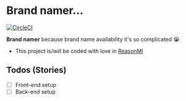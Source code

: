 # Brand namer...

[![CircleCI](https://circleci.com/gh/remithomas/brand-namer.svg?style=svg)](https://circleci.com/gh/remithomas/brand-namer)

**Brand namer** because brand name availability it's so complicated 😭

- This project is/will be coded with love in [ReasonMl](http://reasonml.github.io/)

## Todos (Stories)

- [ ] Front-end setup
- [ ] Back-end setup
